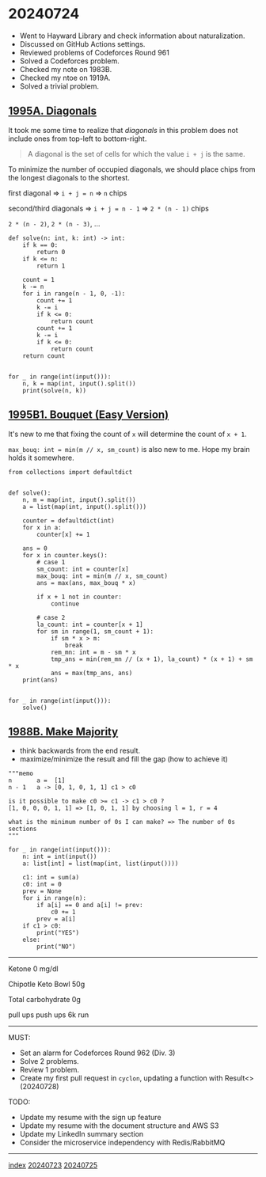 <head><meta name="viewport" content="width=device-width, initial-scale=1.0, user-scalable=yes" /><meta charset="UTF-8"></head>

# 20240724

- Went to Hayward Library and check information about naturalization.
- Discussed on GitHub Actions settings.
- Reviewed problems of Codeforces Round 961
- Solved a Codeforces problem.
- Checked my note on 1983B.
- Checked my ntoe on 1919A.
- Solved a trivial problem.

## [1995A. Diagonals](https://codeforces.com/contest/1995/problem/A)

It took me some time to realize that *diagonals* in this problem does not include ones from top-left to bottom-right.

> A diagonal is the set of cells for which the value `i + j` is the same.

To minimize the number of occupied diagonals, we should place chips from the longest diagonals to the shortest.

first diagonal => `i + j = n` => `n` chips

second/third diagonals => `i + j = n - 1` => `2 * (n - 1)` chips

`2 * (n - 2)`, `2 * (n - 3)`, ...

```
def solve(n: int, k: int) -> int:
    if k == 0:
        return 0
    if k <= n:
        return 1

    count = 1
    k -= n
    for i in range(n - 1, 0, -1):
        count += 1
        k -= i
        if k <= 0:
            return count
        count += 1
        k -= i
        if k <= 0:
            return count
    return count


for _ in range(int(input())):
    n, k = map(int, input().split())
    print(solve(n, k))
```

## [1995B1. Bouquet (Easy Version)](https://codeforces.com/contest/1995/problem/B1)

It\'s new to me that fixing the count of `x` will determine the count of `x + 1`.

`max_bouq: int = min(m // x, sm_count)` is also new to me. Hope my brain holds it somewhere.

```
from collections import defaultdict


def solve():
    n, m = map(int, input().split())
    a = list(map(int, input().split()))

    counter = defaultdict(int)
    for x in a:
        counter[x] += 1

    ans = 0
    for x in counter.keys():
        # case 1
        sm_count: int = counter[x]
        max_bouq: int = min(m // x, sm_count)
        ans = max(ans, max_bouq * x)

        if x + 1 not in counter:
            continue

        # case 2
        la_count: int = counter[x + 1]
        for sm in range(1, sm_count + 1):
            if sm * x > m:
                break
            rem_mn: int = m - sm * x
            tmp_ans = min(rem_mn // (x + 1), la_count) * (x + 1) + sm * x
            ans = max(tmp_ans, ans)
    print(ans)


for _ in range(int(input())):
    solve()
```

## [1988B. Make Majority](https://codeforces.com/problemset/problem/1988/B)

- think backwards from the end result.
- maximize/minimize the result and fill the gap (how to achieve it)

```
"""memo
n       a =  [1]
n - 1   a -> [0, 1, 0, 1, 1] c1 > c0

is it possible to make c0 >= c1 -> c1 > c0 ?
[1, 0, 0, 0, 1, 1] => [1, 0, 1, 1] by choosing l = 1, r = 4

what is the minimum number of 0s I can make? => The number of 0s sections
"""

for _ in range(int(input())):
    n: int = int(input())
    a: list[int] = list(map(int, list(input())))

    c1: int = sum(a)
    c0: int = 0
    prev = None
    for i in range(n):
        if a[i] == 0 and a[i] != prev:
            c0 += 1
        prev = a[i]
    if c1 > c0:
        print("YES")
    else:
        print("NO")
```

---

Ketone 0 mg/dl

Chipotle Keto Bowl 50g

Total carbohydrate 0g

pull ups push ups 6k run

---

MUST:

- Set an alarm for Codeforces Round 962 (Div. 3)
- Solve 2 problems.
- Review 1 problem.
- Create my first pull request in `cyclon`, updating a function with Result<> (20240728)

TODO:

- Update my resume with the sign up feature
- Update my resume with the document structure and AWS S3
- Update my LinkedIn summary section
- Consider the microservice independency with Redis/RabbitMQ

---

[index](../../index.html)
[20240723](20240723.html)
[20240725](20240725.html)
